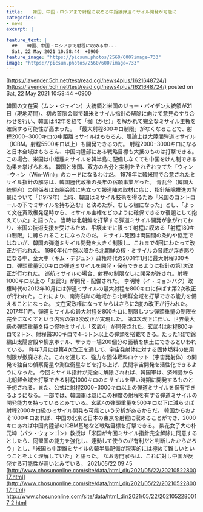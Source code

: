 ```yaml
---
title:  　韓国、中国・ロシアまで射程に収める中距離弾道ミサイル開発が可能に　 
categories:
- news
excerpt: |
  
feature_text: |
  ##  　韓国、中国・ロシアまで射程に収める中...
  Sat, 22 May 2021 10:58:44  +0900
feature_image: "https://picsum.photos/2560/600?image=733"
image: "https://picsum.photos/2560/600?image=733"
---
```


[https://lavender.5ch.net/test/read.cgi/news4plus/1621648724/](https://lavender.5ch.net/test/read.cgi/news4plus/1621648724/)
posted on Sat, 22 May 2021 10:58:44  +0900

<!--more-->

韓国の文在寅（ムン・ジェイン）大統領と米国のジョー・バイデン大統領が21日（現地時間）、初の首脳会談で韓米ミサイル指針の解除に向けて意見のすり合わせを行い、韓国は42年を経て「枷（かせ）」を解かれて完全なミサイル主権を確保する可能性が高まった。 「最大射程800キロ制限」がなくなることで、射程2000−3000キロの中距離ミサイルはもちろん、理論上は大陸間弾道ミサイル（ICBM。射程5500キロ以上）も開発できるのだ。 射程2000−3000キロになると日本全域はもちろん、中国内陸部にある戦略目標も大抵のものは打撃できる。この場合、米国は中距離ミサイルを韓半島に配備しなくても中国をけん制できる効果を挙げられる。 韓国と米国、双方の名分と実利をそれぞれ立てた「ウィン−ウィン（Win-Win）」のカードになるわけだ。 1979年に韓米間で合意されたミサイル指針の解除は、韓国歴代政権の長年の宿願事業だった。 青瓦台（韓国大統領府）の関係者は首脳会談に先立って報道陣の取材に応じ、指針解除推進の背景について「（1979年）当時、韓国はミサイル技術を得るため『米国のコントロールの下でミサイルを持ち込む』と決めたが、むしろ枷になった」とし、「よって文在寅政権発足時から、ミサイル主権をどのように確保できるか宿題として抱えていた」と語った。 当時は北朝鮮を打撃する弾道ミサイル開発が急がれており、米国の技術支援を受けるため、平壌までに限って射程に収める「射程180キロ制限」に縛られることになったのだ。 ミサイル死因は両国間の条約や協定ではないが、韓国の弾道ミサイル開発を大きく制限し、これまで4回にわたって改正が行われた。 1990年代中盤以降から北朝鮮の核・ミサイルの脅威が浮き彫りになる中、金大中（キム・デジュン）政権時代の2001年1月に最大射程300キロ、弾頭重量500キロの弾道ミサイルを開発・保有できるように指針の第1次改正が行われた。 巡航ミサイルの場合、射程の制限なしに開発が許され。射程1000キロ以上の「玄武3」が開発・配備された。 李明博（イ・ミョンバク）政権時代の2012年10月には弾道ミサイルの最大射程を800キロに伸ばす第2次改正が行われた。これにより、南海沿岸の地域から北朝鮮全域を打撃できる能力を備えることになった。 文在寅政権になってからはさらに2度の改正が行われた。2017年11月、弾道ミサイルの最大射程を800キロに制限しつつ弾頭重量の制限を完全になくすという内容の第3次改正が実現した。 第3次改正に伴い、世界最大級の弾頭重量を持つ怪物ミサイル「玄武4」が開発された。玄武4は射程800キロで2トン、射程醫300キロで4−5トン以上の弾頭を搭載できる。たった1発で錦繍山太陽宮殿や柳京ホテル、サッカー場200個分の面積を焦土にできるといわれている。 昨年7月には第4次改正を通して、宇宙発射体に対する固体燃料の使用制限が撤廃された。これを通して、強力な固体燃料ロケット（宇宙発射体）の開発で独自の偵察衛星や測位衛星などを打ち上げ、民間宇宙開発を活性化できるようになった。 今回ミサイル指針が完全に解除されれば、韓国軍は、済州島から北朝鮮全域を打撃できる射程1000キロのミサイルを早い時期に開発するものと予想される。また、公式に射程2000−3000キロ以上の弾道ミサイルを保有できるようになる。一部では、韓国軍は既にこの程度の射程を有する弾道ミサイルの開発能力を持っているとみている。玄武4の弾頭重量を500キロ以下に減らせば射程2000キロ級のミサイル開発も可能という分析があるからだ。 韓国からおよそ1000キロあれば、中国の北京と日本の東京を射程に収めることができ、2000キロあれば中国内陸部のICBM基地など戦略目標を打撃できる。 梨花女子大の朴元坤（パク・ウォンゴン）教授は「米国が今回ミサイル指針完全解除に同意するとしたら、同盟国の能力を強化し、連動して使うのが有利だと判断したからだろう」とし、「米国も中距離ミサイルの韓半島配備が現実的には極めて難しいということをよく理解していた」と語った。 なお専門家らは、これに対し中国が反発する可能性が高いとみている。 2021/05/22 09:45 [http://www.chosunonline.com/site/data/html_dir/2021/05/22/2021052280017.html](http://www.chosunonline.com/site/data/html_dir/2021/05/22/2021052280017.html) http://www.chosunonline.com/site/data/html_dir/2021/05/22/2021052280017_2.html
